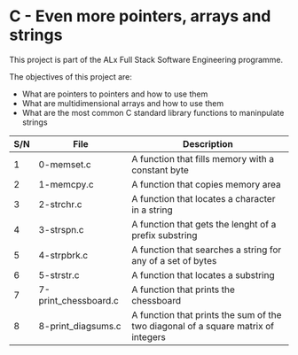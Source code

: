# C - Even more pointers, arrays and strings

This project is part of the ALx Full Stack Software Engineering programme.

The objectives of this project are:
- What are pointers to pointers and how to use them
- What are multidimensional arrays and how to use them
- What are the most common C standard library functions to maninpulate strings

| S/N | File | Description |
| --- | ---- | ----------- |
| 1 | 0-memset.c | A function that fills memory with a constant byte |
| 2 | 1-memcpy.c | A function that copies memory area |
| 3 | 2-strchr.c | A function that locates a character in a string |
| 4 | 3-strspn.c | A function that gets the lenght of a prefix substring |
| 5 | 4-strpbrk.c | A function that searches a string for any of a set of bytes |
| 6 | 5-strstr.c | A function that locates a substring |
| 7 | 7-print_chessboard.c | A function that prints the chessboard |
| 8 | 8-print_diagsums.c | A function that prints the sum of the two diagonal of a square matrix of integers |
